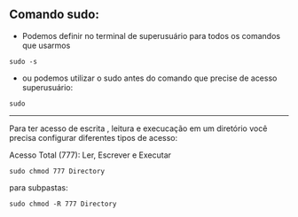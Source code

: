 ## Comando sudo:

- Podemos definir no terminal de superusuário para todos os comandos que usarmos
~~~
sudo -s
~~~

- ou podemos utilizar o sudo antes do comando que precise de acesso superusuário:
~~~
sudo 
~~~
---


Para ter acesso de escrita , leitura e execucação em um diretório você precisa configurar diferentes tipos de acesso:

Acesso Total (777): Ler, Escrever e Executar
~~~
sudo chmod 777 Directory
~~~

para subpastas:
~~~
sudo chmod -R 777 Directory
~~~


